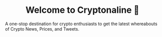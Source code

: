 <h1 align="center">Welcome to Cryptonaline 🦊</h1>

A one-stop destination for crypto enthusiasts to get the latest whereabouts of Crypto News, Prices, and Tweets.
